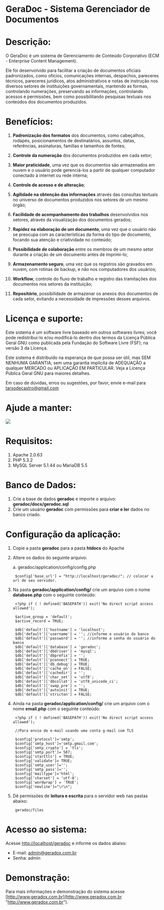 GeraDoc - Sistema Gerenciador de Documentos
===========================================


Descrição:
===================================

O GeraDoc é um sistema de Gerenciamento de Conteúdo Corporativo (ECM - Enterprise Content Management).

Ele foi desenvolvido para facilitar a criação de documentos oficiais padronizados, como ofícios, comunicações internas, despachos, pareceres técnicos, pareceres jurídicos, atos administrativos e notas de instrução nos diversos setores de instituições governamentais, mantendo as formas, controlando numerações, preservando as informações, controlando acessos e permissões, bem como possibilitando pesquisas textuais nos conteúdos dos documentos produzidos.


Benefícios:
===================================

1. <strong>Padronização dos formatos</strong> dos documentos, como cabeçalhos, rodapés, posicionamentos de destinatários, assuntos, datas, referências, assinaturas, famílias e tamanhos de fontes;

2. <strong>Controle da numeração</strong> dos documentos produzidos em cada setor;

3. <strong>Maior praticidade</strong>, uma vez que os documentos são armazenados em nuvem e o usuário pode gerenciá-los a partir de qualquer computador conectado à internet ou rede interna;

4. <strong>Controle de acesso e de alteração</strong>;

5. <strong>Agilidade na obtenção das informações</strong> através das consultas textuais no universo de documentos produzidos nos setores de um mesmo órgão;

6. <strong>Facilidade de acompanhamento dos trabalhos</strong> desenvolvidos nos setores, através da visualização dos documentos gerados;

7. <strong>Rapidez na elaboração de um documento</strong>, uma vez que o usuário não se preocupa com as características da forma do tipo de documento, focando sua atenção e criatividade no conteúdo;

8. <strong>Possibilidade de colaboração</strong> entre os membros de um mesmo setor durante a criação de um documento antes de imprimi-lo;

9. <strong>Armazenamento seguro</strong>, uma vez que os registros são gravados em nuvem, com rotinas de backup, e não nos computadores dos usuários;

10. <strong>Workflow</strong>, controle do fluxo de trabalho e registro das tramitações dos documentos nos setores da instituição;

11. <strong>Repositório</strong>, possibilidade de armazenar os anexos dos documentos de cada setor, evitando a necessidade de impressões desses arquivos.


Licença e suporte:
===================================

Este sistema é um software livre baseado em outros softwares livres; você pode redistribuí-lo e/ou modificá-lo dentro dos termos da Licença Pública Geral GNU como publicada pela Fundação do Software Livre (FSF); na versão 3 da Licença.

Este sistema é distribuído na esperança de que possa ser  útil, mas SEM NENHUMA GARANTIA; sem uma garantia implícita de ADEQUAÇÃO a qualquer MERCADO ou APLICAÇÃO EM PARTICULAR. Veja a Licença Pública Geral GNU para maiores detalhes.

Em caso de dúvidas, erros ou sugestões, por favor, envie e-mail para tarsodecastro@gmail.com


Ajude a manter:
===================================

<a href="https://pag.ae/bgn6BDX" target="_blank"><img src="https://stc.pagseguro.uol.com.br/public/img/botoes/doacoes/209x48-doar-azul-assina.gif"></a>


Requisitos:
===================================

1. Apache 2.0.63
2. PHP 5.3.2
3. MySQL Server 5.1.44 ou MariaDB 5.5


Banco de Dados:
===================================

1. Crie a base de dados <strong>geradoc</strong> e importe o arquivo: <strong>geradoc/docs/geradoc.sql</strong>
2. Crie um usuário <strong>geradoc</strong> com permissões para <strong>criar e ler</strong> dados no banco criado.


Configuração da aplicação:
===================================

1. Copie a pasta <strong>geradoc</strong> para a pasta <strong>htdocs</strong> do Apache

2. Altere os dados do seguinte arquivo:

	a. geradoc/application/config/config.php
	
		$config['base_url']	= "http://localhost/geradoc/"; // colocar a url de seu servidor.

3. Na pasta <strong>geradoc/application/config/</strong> crie um arquivo com o nome <strong>database.php</strong> com o seguinte conteúdo:
		
		<?php if ( ! defined('BASEPATH')) exit('No direct script access allowed');
		
		$active_group = 'default';
		$active_record = TRUE;

		$db['default']['hostname'] = 'localhost';
		$db['default']['username'] = ''; //informe o usuário do banco
		$db['default']['password'] = ''; //informe a senha do usuário do banco
		$db['default']['database'] = 'geradoc';
		$db['default']['dbdriver'] = 'mysql';
		$db['default']['dbprefix'] = '';
		$db['default']['pconnect'] = TRUE;
		$db['default']['db_debug'] = TRUE;
		$db['default']['cache_on'] = FALSE;
		$db['default']['cachedir'] = '';
		$db['default']['char_set'] = 'utf8';
		$db['default']['dbcollat'] = 'utf8_unicode_ci';
		$db['default']['swap_pre'] = '';
		$db['default']['autoinit'] = TRUE;
		$db['default']['stricton'] = FALSE;

4. Ainda na pasta <strong>geradoc/application/config/</strong> crie um arquivo com o nome <strong>email.php</strong> com o seguinte conteúdo:

		<?php if ( ! defined('BASEPATH')) exit('No direct script access allowed');

		//Para envio de e-mail usando uma conta g-mail com TLS

		$config['protocol']='smtp';
		$config['smtp_host']='smtp.gmail.com';
		$config['smtp_crypto'] = 'tls';
		$config['smtp_port']= 587;
		$config['starttls'] = TRUE;
		$config['validate']= TRUE;
		$config['smtp_user']='';
		$config['smtp_pass']='';
		$config['mailtype']='html';
		$config['charset'] = 'utf-8';
		$config['wordwrap'] = 'TRUE';
		$config['newline']="\r\n"; 
	
5. Dê permissões de <strong>leitura e escrita</strong> para o servidor web nas pastas abaixo:

		geradoc/files


Acesso ao sistema:
===================================

Acesse [http://localhost/geradoc](http://localhost/geradoc "http://localhost/geradoc") e informe os dados abaixo:

* E-mail: admin@geradox.com.br  
* Senha: admin  


Demonstração:
===================================

Para mais informações e demonstração do sistema acesse [http://www.geradox.com.br](http://www.geradox.com.br "http://www.geradox.com.br").

